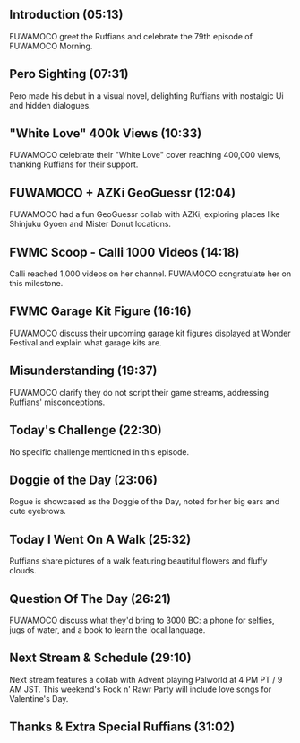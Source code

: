 ## Introduction (05:13)

FUWAMOCO greet the Ruffians and celebrate the 79th episode of FUWAMOCO Morning.

## Pero Sighting (07:31)

Pero made his debut in a visual novel, delighting Ruffians with nostalgic Ui and hidden dialogues.

## "White Love" 400k Views (10:33)

FUWAMOCO celebrate their "White Love" cover reaching 400,000 views, thanking Ruffians for their support.

## FUWAMOCO + AZKi GeoGuessr (12:04)

FUWAMOCO had a fun GeoGuessr collab with AZKi, exploring places like Shinjuku Gyoen and Mister Donut locations.

## FWMC Scoop - Calli 1000 Videos (14:18)

Calli reached 1,000 videos on her channel. FUWAMOCO congratulate her on this milestone.

## FWMC Garage Kit Figure (16:16)

FUWAMOCO discuss their upcoming garage kit figures displayed at Wonder Festival and explain what garage kits are.

## Misunderstanding (19:37)

FUWAMOCO clarify they do not script their game streams, addressing Ruffians' misconceptions.

## Today's Challenge (22:30)

No specific challenge mentioned in this episode.

## Doggie of the Day (23:06)

Rogue is showcased as the Doggie of the Day, noted for her big ears and cute eyebrows.

## Today I Went On A Walk (25:32)

Ruffians share pictures of a walk featuring beautiful flowers and fluffy clouds.

## Question Of The Day (26:21)

FUWAMOCO discuss what they'd bring to 3000 BC: a phone for selfies, jugs of water, and a book to learn the local language.

## Next Stream & Schedule (29:10)

Next stream features a collab with Advent playing Palworld at 4 PM PT / 9 AM JST. This weekend's Rock n' Rawr Party will include love songs for Valentine's Day.

## Thanks & Extra Special Ruffians (31:02)
